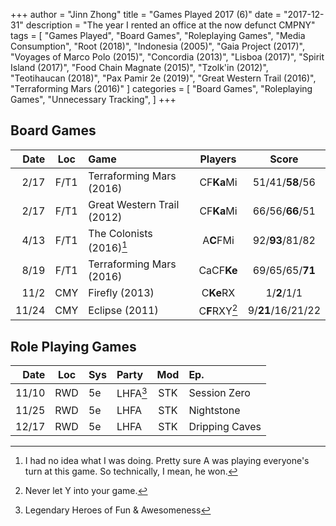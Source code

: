 +++ 
author = "Jinn Zhong" 
title = "Games Played 2017 (6)" 
date = "2017-12-31" 
description = "The year I rented an office at the now defunct CMPNY" 
tags = [
    "Games Played",
    "Board Games",
    "Roleplaying Games",
    "Media Consumption",
    "Root (2018)",
    "Indonesia (2005)",
    "Gaia Project (2017)",
    "Voyages of Marco Polo (2015)",
    "Concordia (2013)",
    "Lisboa (2017)",
    "Spirit Island (2017)",
    "Food Chain Magnate (2015)",
    "Tzolk'in (2012)",
    "Teotihaucan (2018)",
    "Pax Pamir 2e (2019)",
    "Great Western Trail (2016)",
    "Terraforming Mars (2016)"
]
categories = [
    "Board Games",
    "Roleplaying Games",
    "Unnecessary Tracking",
]
+++

## Board Games

| Date | Loc | Game | Players | Score |
| ---: | :---: | :--- | :---: | :---: |
| 2/17 | F/T1 | Terraforming Mars (2016) | CF**Ka**Mi | 51/41/**58**/56 |
| 2/17 | F/T1 | Great Western Trail (2012) | CF**Ka**Mi | 66/56/**66**/51 |
| 4/13 | F/T1 | The Colonists (2016)[^1] | A**C**FMi | 92/**93**/81/82 |
| 8/19 | F/T1 | Terraforming Mars (2016) | CaCF**Ke** | 69/65/65/**71** |
| 11/2 | CMY | Firefly (2013) | C**Ke**RX | 1/**2**/1/1 |
| 11/24 | CMY | Eclipse (2011) | C**F**RXY[^2] | 9/**21**/16/21/22 |

## Role Playing Games

| Date | Loc | Sys | Party | Mod | Ep. |
| ---: | :---: | :--- | :--- | :---: |:--- |
| 11/10 | RWD | 5e | LHFA[^3] | STK | Session Zero |
| 11/25 | RWD | 5e | LHFA | STK | Nightstone |
| 12/17 | RWD | 5e | LHFA | STK | Dripping Caves |

[^1]: I had no idea what I was doing. Pretty sure A was playing everyone's turn at this game. So technically, I mean, he won.
[^2]: Never let Y into your game.
[^3]: Legendary Heroes of Fun & Awesomeness
